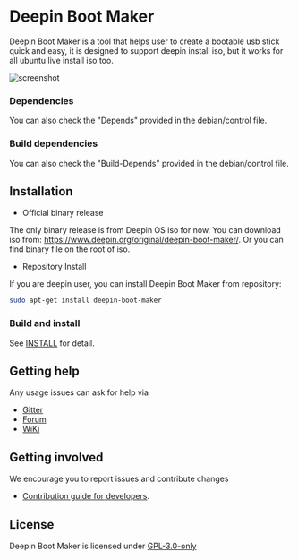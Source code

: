 # Deepin Boot Maker

Deepin Boot Maker is a tool that helps user to create a bootable usb stick quick and easy, it is designed to support deepin install iso, but it works for all ubuntu live install iso too.

![screenshot](https://raw.githubusercontent.com/linuxdeepin/deepin-boot-maker/master/docs/deepin-boot-maker.png)

### Dependencies

You can also check the "Depends" provided in the debian/control file.

### Build dependencies

You can also check the "Build-Depends" provided in the debian/control file.

## Installation

- Official binary release

The only binary release is from Deepin OS iso for now. You can download iso from: https://www.deepin.org/original/deepin-boot-maker/. Or you can find binary file on the root of iso.

- Repository Install

If you are deepin user, you can install Deepin Boot Maker from repository:

```bash
sudo apt-get install deepin-boot-maker
```

### Build and install

See [INSTALL](INSTALL.md) for detail.

## Getting help

Any usage issues can ask for help via

* [Gitter](https://gitter.im/orgs/linuxdeepin/rooms)
* [Forum](https://bbs.deepin.org)
* [WiKi](https://wiki.deepin.org/)

## Getting involved

We encourage you to report issues and contribute changes

* [Contribution guide for developers](https://github.com/linuxdeepin/developer-center/wiki/Contribution-Guidelines-for-Developers-en).

## License

Deepin Boot Maker is licensed under [GPL-3.0-only](LICENSE/GPL-3.0-only.txt)
